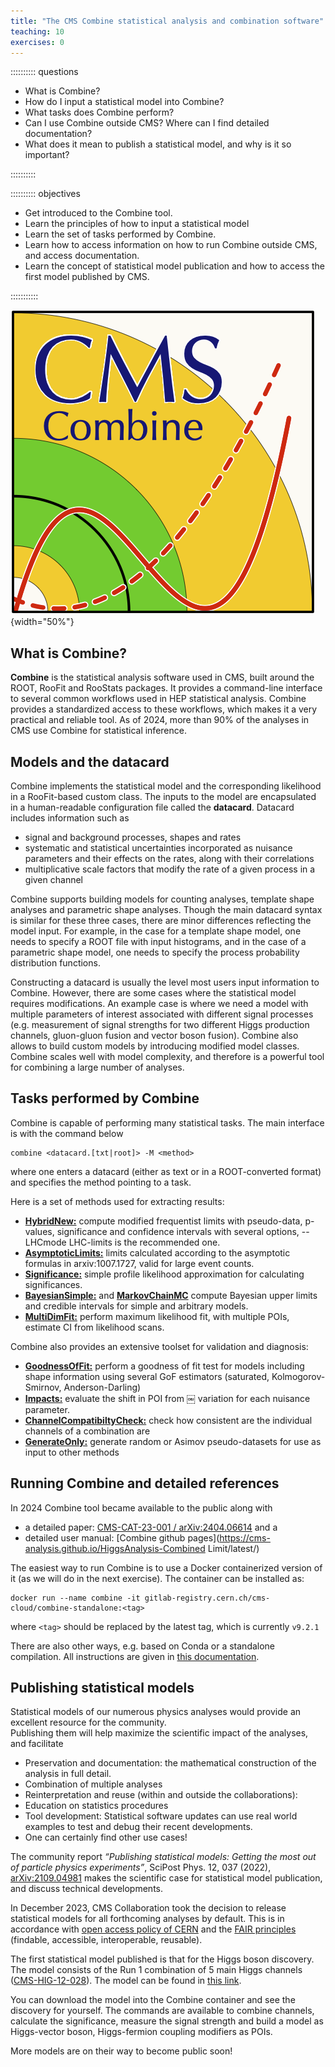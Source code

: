 ```yaml
---
title: "The CMS Combine statistical analysis and combination software"
teaching: 10
exercises: 0
---
```


:::::::::: questions

- What is Combine? 
- How do I input a statistical model into Combine?
- What tasks does Combine perform?
- Can I use Combine outside CMS? Where can I find detailed documentation?
- What does it mean to publish a statistical model, and why is it so important?

::::::::::

:::::::::: objectives

- Get introduced to the Combine tool.
- Learn the principles of how to input a statistical model
- Learn the set of tasks performed by Combine.
- Learn how to access information on how to run Combine outside CMS, and access documentation.
- Learn the concept of statistical model publication and how to access the first model published by CMS.

:::::::::::

![](fig/combinelogo.png){width="50%"}

## What is Combine?

**Combine** is the statistical analysis software used in CMS, built around the ROOT, RooFit and RooStats packages. 
It provides a command-line interface to several common workflows used in HEP statistical analysis. Combine provides a standardized access to these workflows, which makes it a very practical and reliable tool. As of 2024, more than 90% of the analyses in CMS use Combine for statistical inference.  

## Models and the datacard

Combine implements the statistical model and the corresponding likelihood in a RooFit-based custom class.  The inputs to the model are encapsulated in a human-readable configuration file called the **datacard**.
Datacard  includes information such as 

- signal and background processes, shapes and rates
- systematic and statistical uncertainties incorporated as nuisance parameters and their effects on the rates, along with their correlations
- multiplicative scale factors that modify the rate of a given process in a given channel

Combine supports building models for counting analyses, template shape analyses and parametric shape analyses. Though the main datacard syntax is similar for these three cases, there are minor differences reflecting the model input.  For example, in the case for a template shape model, one needs to specify a ROOT file with input histograms, and in the case of a parametric shape model, one needs to specify the process probability distribution functions.

Constructing a datacard is usually the level most users input information to Combine.  However, there are some cases where the statistical model requires modifications.  An example case is where we need a model with multiple parameters of interest associated with different signal processes (e.g. measurement of signal strengths for two different Higgs production channels, gluon-gluon fusion and vector boson fusion). Combine also allows to build custom models by introducing modified model classes.
Combine scales well with model complexity, and therefore is a powerful tool for combining a large number of analyses.


## Tasks performed by Combine

Combine is capable of performing many statistical tasks.  The main interface is with the command below

```
combine <datacard.[txt|root]> -M <method>
```
where one enters a datacard (either as text or in a ROOT-converted format) and specifies the method pointing to a task.

Here is a set of methods used for extracting results:

- [**HybridNew:**](http://cms-analysis.github.io/HiggsAnalysis-CombinedLimit/part3/commonstatsmethods/#computing-limits-with-toys) compute modified frequentist limits with pseudo-data, p-values, significance and confidence intervals with several options, --LHCmode LHC-limits is the recommended one.
- [**AsymptoticLimits:**](http://cms-analysis.github.io/HiggsAnalysis-CombinedLimit/part3/commonstatsmethods/#asymptotic-frequentist-limits) limits calculated according to the asymptotic formulas in arxiv:1007.1727, valid for large event counts.
- [**Significance:**](http://cms-analysis.github.io/HiggsAnalysis-CombinedLimit/part3/commonstatsmethods/#asymptotic-significances) simple profile likelihood approximation for calculating significances.
- [**BayesianSimple:**](http://cms-analysis.github.io/HiggsAnalysis-CombinedLimit/part3/commonstatsmethods/#bayesian-limits-and-credible-regions) and [**MarkovChainMC**](http://cms-analysis.github.io/HiggsAnalysis-CombinedLimit/part3/commonstatsmethods/#computing-the-observed-bayesian-limit-for-arbitrary-models) compute Bayesian upper limits and credible intervals for simple and arbitrary models.
- [**MultiDimFit:**](http://cms-analysis.github.io/HiggsAnalysis-CombinedLimit/part3/commonstatsmethods/#likelihood-fits-and-scans) perform maximum likelihood fit, with multiple POIs, estimate CI from likelihood scans.

Combine also provides an extensive toolset for validation and diagnosis:

- [**GoodnessOfFit:**](https://cms-analysis.github.io/HiggsAnalysis-CombinedLimit/part3/commonstatsmethods/#goodness-of-fit-tests) perform a goodness of fit test for models including shape information using several GoF estimators (saturated, Kolmogorov-Smirnov, Anderson-Darling) 
- [**Impacts:**](https://cms-analysis.github.io/HiggsAnalysis-CombinedLimit/part3/nonstandard/#nuisance-parameter-impacts) evaluate the shift in POI from ￼ variation for each nuisance parameter.
- [**ChannelCompatibiltyCheck:**](http://cms-analysis.github.io/HiggsAnalysis-CombinedLimit/part3/commonstatsmethods/#channel-compatibility) check how consistent are the individual channels of a combination are
- [**GenerateOnly:**](https://cms-analysis.github.io/HiggsAnalysis-CombinedLimit/part3/runningthetool/#generate-only) generate random or Asimov pseudo-datasets for use as input to other methods


## Running Combine and detailed references

In 2024 Combine tool became available to the public along with

- a detailed paper: [CMS-CAT-23-001 / arXiv:2404.06614](https://arxiv.org/abs/2404.06614) and a 
- detailed user manual: [Combine github pages](https://cms-analysis.github.io/HiggsAnalysis-Combined
Limit/latest/)

The easiest way to run Combine is to use a Docker containerized version of it (as we will do in the next exercise).  The container can be installed as:

```
docker run --name combine -it gitlab-registry.cern.ch/cms-cloud/combine-standalone:<tag>
```

where `<tag>` should be replaced by the latest tag, which is currently `v9.2.1`

There are also other ways, e.g. based on Conda or a standalone compilation.  All instructions are given in [this documentation](https://cms-analysis.github.io/HiggsAnalysis-CombinedLimit/latest/#slc6cc7-release-cmssw_8_1_x).

## Publishing statistical models

Statistical models of our numerous physics analyses would provide an excellent resource for the community.  
Publishing them will help maximize the scientific impact of the analyses, and facilitate

- Preservation and documentation: the mathematical construction of the analysis in full detail.
- Combination of multiple analyses
- Reinterpretation and reuse (within and outside the collaborations): 
- Education on statistics procedures
- Tool development: Statistical software updates can use real world examples to test and debug their recent developments.
- One can certainly find other use cases!

The community report _“Publishing statistical models: Getting the most out of particle physics experiments”_, SciPost Phys. 12, 037 (2022), [arXiv:2109.04981](https://arxiv.org/abs/2109.04981) makes the scientific case for statistical model publication, and discuss technical developments.

In December 2023, CMS Collaboration took the decision to release statistical models for all forthcoming analyses by default. This is in accordance with [open access policy of CERN](https://cds.cern.ch/record/2745133) and the [FAIR principles](https://www.go-fair.org/fair-principles/) (findable, accessible, interoperable, reusable). 

The first statistical model published is that for the Higgs boson discovery.  The model consists of the Run 1 combination of 5 main Higgs channels ([CMS-HIG-12-028](https://cms-results.web.cern.ch/cms-results/public-results/publications/HIG-12-028/index.html)). The model can be found in [this link](https://repository.cern/records/c2948-e8875). 

You can download the model into the Combine container and see the discovery for yourself. The commands are available to combine channels, calculate the significance, measure the signal strength and build a model as Higgs-vector boson, Higgs-fermion coupling modifiers as POIs.

More models are on their way to become public soon!
